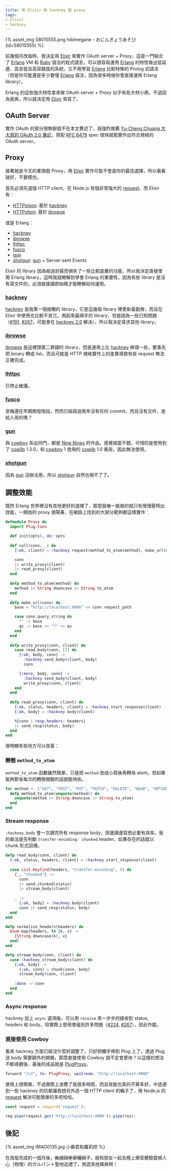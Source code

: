 ```yaml
---
title: 用 Elixir 和 hackney 做 proxy
tags:
- Elixir
- hackney
---
```

{% asset_img 58015555.png hibimegane - おにんぎょうあそび (id=58015555) %}

前幾個月改版時，我決定用 [Elixir] 來實作 OAuth server + Proxy，這是一門結合了 [Erlang] VM 和 [Ruby] 語法的程式語言，可以很容易運用 [Erlang] 的特性做出低延遲、高並發且高容錯度的系統，又不用學習 [Erlang] 比較特殊的 Prolog 式語法（但是你可能還是多少要懂 [Erlang] 語法，因為很多時候你會直接運用 Erlang library）。

Erlang 的這些強大特性拿來做 OAuth server + Proxy 似乎有些大材小用，不過因為我爽，所以就決定用 [Elixir] 來寫了。

<!-- more -->

## OAuth Server

實作 OAuth 的部分很無聊就不在本文贅述了，我強烈推薦 [Yu-Cheng Chuang 大大寫的 OAuth 2.0 筆記](https://blog.yorkxin.org/2013/09/30/oauth2-1-introduction)，搭配 [RFC 6479] spec 很快就能實作出符合規格的 OAuth server。

## Proxy

接著就是今天的重頭戲 Proxy，用 [Elixir] 實作可能不會是你的最佳選擇，所以看看就好，不要模仿。

首先必須先選個 HTTP client，在 Node.js 有個非常強大的 [request]，而 Elixir 有：

- [HTTPoison]: 基於 [hackney]
- [HTTPotion]: 基於 [ibrowse]

或是 Erlang：

- [hackney]
- [ibrowse]
- [lhttpc]
- [fusco]
- [gun]
- [shotgun]: [gun] + Server-sent Events

Elixir 的 library 因為經過封裝而損失了一些比較底層的功能，所以我決定直接使用 Erlang library，這時我就瞭解到學會 Erlang 的重要性，因為有些 library 是沒有寫文件的，必須直接讀原始碼才能瞭解如何運用。

### [hackney]

[hackney] 是我第一個接觸的 library，它是這幾個 library 裡更新最勤勞，而且在 Elixir 中使用也比較不突兀，用起來最順手的 library，但是因為一些已知問題（[#191][hackney-#191], [#267][hackney-#267]，可能會在 [hackney 2.0][hackney-#275] 解決），所以我決定尋求其他 library。

### [ibrowse]

[ibrowse] 是這裡頭第二靠譜的 library，但是運用上比 [hackney] 麻煩一些，要事先把 binary 轉成 list，而且可能是 HTTP 規格實作上的差異導致有些 request 無法正確完成。

### [lhttpc]

已停止維護。

### [fusco]

宣稱還在早期開發階段，然而已經超過兩年沒有任何 commit，而且沒有文件，是給人用的嗎？

### [gun]

與 [cowboy] 系出同門，都是 [Nine Nines] 的作品，感覺相當不錯，可惜的是使用到了 [cowlib] 1.3.0，和 [cowboy] 1 使用的 [cowlib] 1.0 衝突，因此無法使用。

### [shotgun]

因為 [gun] 沒辦法用，所以 [shotgun] 自然也用不了了。

## 調整效能

既然 Erlang 世界裡沒有其他更好的選擇了，那麼我唯一能做的就只有慢慢壓榨出效能，一開始的 proxy 很陽春，在網路上找到的大部分範例都這樣實作：

``` elixir
defmodule Proxy do
  import Plug.Conn

  def init(opts), do: opts
  
  def call(conn, _) do
    {:ok, client} = :hackney.request(method_to_atom(method), make_url(url), conn.req_headers, :stream, [])

    conn
    |> write_proxy(client)
    |> read_proxy(client)
  end
  
  defp method_to_atom(method) do
    method |> String.downcase |> String.to_atom
  end
  
  defp make_url(conn) do
    base = "http://localhost:4000" <> conn.request_path

    case conn.query_string do
      "" -> base
      qs -> base <> "?" <> qs
    end
  end
  
  defp write_proxy(conn, client) do
    case read_body(conn, []) do
      {:ok, body, conn} ->
        :hackney.send_body(client, body)
        conn

      {:more, body, conn} ->
        :hackney.send_body(client, body)
        write_proxy(conn, client)
    end
  end
  
  defp read_proxy(conn, client) do
    {:ok, status, headers, client} = :hackney.start_response(client)
    {:ok, body} = :hackney.body(client)

    %{conn | resp_headers: headers}
    |> send_resp(status, body)
  end
end
```

很明顯有些地方可以改善：

### 靜態 `method_to_atom`

`method_to_atom` 函數雖然簡單，只是把 `method` 改成小寫後再轉為 atom，但如果能夠節省每次的轉換開銷的話就能快些。

``` elixir
for method <- ["GET", "POST", "PUT", "PATCH", "DELETE", "HEAD", "OPTIONS"] do
  defp method_to_atom(unquote(method)) do
    unquote(method |> String.downcase |> String.to_atom)
  end
end
```

### Stream response

`:hackney.body` 會一次讀完所有 response body，但邊讀邊寫想必更有效率。我的做法是先判斷 `transfer-encoding: chunked` header，如果存在的話就以 chunk 形式回傳。

``` elixir
defp read_body(conn, client) do
  {:ok, status, headers, client} = :hackney.start_response(client)
  
  case List.Keyfind(headers, "transfer-encoding", 0) do
    {_, "chunked"} ->
      conn
      |> send_chunked(status)
      |> stream_body(client)
      
    _ ->
      {:ok, body} = :hackney.body(client)
      conn |> send_resp(status, body)
  end
end

defp normalize_headers(headers) do
  Enum.map(headers, fn {k, v} ->
    {String.downcase(k), v}
  end)
end

defp stream_body(conn, client) do
  case :hackney.stream_body(client) do
    {:ok, body} ->
      {:ok, conn} = chunk(conn, body)
      stream_body(conn, client)
        
    :done -> conn
  end
end
```

### Async response

hackney 加上 `async` 選項後，可以用 `receive` 來一步步的接收到 status, headers 和 body，但實際上使用會碰到許多問題（[#224][hackney-#224], [#267][hackney-#267]），因此作罷。

### 直接使用 Cowboy

看來 hackney 方面已經沒什麼好調整了，只好把觸手伸到 Plug 上了，透過 Plug 送 body 需要額外的開銷，那麼直接使用 Cowboy 說不定會更快？以這樣的想法不斷琢磨後，最後的成品就是 [PlugProxy]。

``` elixir
forward "/v2", to: PlugProxy, upstream: "http://localhost:4000"
```

使用上很簡單，不過實際上浪費了我很多時間，而且效能也真的不算多好，中途遇到一些 hackney 的坑都讓我想另外造一個 HTTP client 的輪子了，用 Node.js 的 [request] 解決可能簡單的多吧哈哈。

``` js
const request = require('request');

req.pipe(request.get('http://localhost:4000')).pipe(res);
```

## 後記

{% asset_img IMAG0135.jpg 小暴君和蘿莉控 %}

在改版完成的一個月後，~~我就回老家種田了~~，就和朋友一起去極上爆音體驗震撼人心（物理）的ガルパン＋聖地巡禮了，旅遊真他媽爽啊！

[Elixir]: http://elixir-lang.org/
[Erlang]: https://www.erlang.org/
[Ruby]: https://www.ruby-lang.org
[RFC 6479]: https://tools.ietf.org/html/rfc6749
[Plug]: https://github.com/elixir-lang/plug
[request]: https://github.com/request/request
[HTTPoison]: https://github.com/edgurgel/httpoison
[HTTPotion]: https://github.com/myfreeweb/httpotion
[hackney]: https://github.com/benoitc/hackney
[ibrowse]: https://github.com/cmullaparthi/ibrowse
[lhttpc]: https://github.com/esl/lhttpc
[fusco]: https://github.com/esl/fusco
[gun]: https://github.com/ninenines/gun
[shotgun]:https://github.com/inaka/shotgun
[hackney-#191]: https://github.com/benoitc/hackney/issues/191
[hackney-#224]: https://github.com/benoitc/hackney/issues/224
[hackney-#267]: https://github.com/benoitc/hackney/issues/267
[hackney-#275]: https://github.com/benoitc/hackney/issues/275
[cowboy]: https://github.com/ninenines/cowboy
[Nine Nines]: http://ninenines.eu/
[cowlib]: https://github.com/ninenines/cowlib
[PlugProxy]: https://github.com/tommy351/plug-proxy